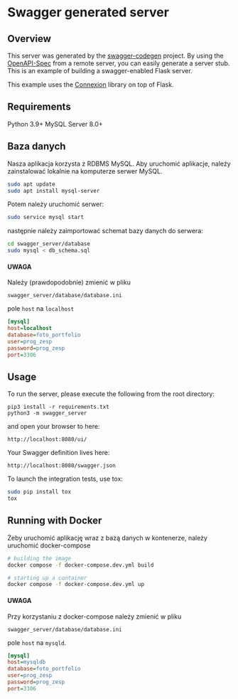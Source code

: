 # Swagger generated server

## Overview
This server was generated by the [swagger-codegen](https://github.com/swagger-api/swagger-codegen) project. By using the
[OpenAPI-Spec](https://github.com/swagger-api/swagger-core/wiki) from a remote server, you can easily generate a server stub.  This
is an example of building a swagger-enabled Flask server.

This example uses the [Connexion](https://github.com/zalando/connexion) library on top of Flask.

## Requirements
Python 3.9+
MySQL Server 8.0+

## Baza danych
Nasza aplikacja korzysta z RDBMS MySQL. Aby uruchomić aplikacje, należy zainstalować lokalnie
na komputerze serwer MySQL.
```bash
sudo apt update
sudo apt install mysql-server
```

Potem należy uruchomić serwer:
```bash
sudo service mysql start
```

następnie należy zaimportować schemat bazy danych do serwera:
```bash
cd swagger_server/database
sudo mysql < db_schema.sql
```

#### UWAGA
Należy (prawdopodobnie) zmienić w pliku
 ```
swagger_server/database/database.ini
```
pole `host` na `localhost`
```ini
[mysql]
host=localhost
database=foto_portfolio
user=prog_zesp
password=prog_zesp
port=3306
```

## Usage
To run the server, please execute the following from the root directory:

```
pip3 install -r requirements.txt
python3 -m swagger_server
```

and open your browser to here:

```
http://localhost:8080/ui/
```

Your Swagger definition lives here:

```
http://localhost:8080/swagger.json
```

To launch the integration tests, use tox:
```bash
sudo pip install tox
tox
```

## Running with Docker

Żeby uruchomić aplikację wraz z bazą danych w kontenerze, należy uruchomić docker-compose

```bash
# building the image
docker compose -f docker-compose.dev.yml build

# starting up a container
docker compose -f docker-compose.dev.yml up
```
#### UWAGA 
Przy korzystaniu z docker-compose należy zmienić w pliku 
```
swagger_server/database/database.ini
```
pole `host` na `mysqld`.
```ini 
[mysql]
host=mysqldb
database=foto_portfolio
user=prog_zesp
password=prog_zesp
port=3306
```